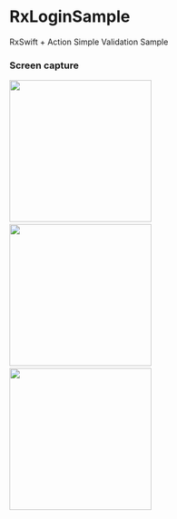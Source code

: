 # RxLoginSample

RxSwift + Action  Simple Validation Sample

### Screen capture
<div>
<img src="https://user-images.githubusercontent.com/6063541/72682426-44529600-3b10-11ea-97ec-46adac98aa0a.png" width="250">
　
<img src="https://user-images.githubusercontent.com/6063541/72682442-68ae7280-3b10-11ea-9b01-5197715dafc7.png" width="250">
　
<img src="https://user-images.githubusercontent.com/6063541/72682447-7663f800-3b10-11ea-92bd-5b2f52450e52.png" width="250">

</div>
